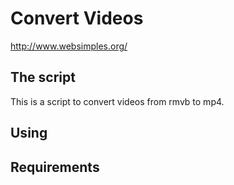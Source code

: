 # Convert Videos

http://www.websimples.org/

## The script

  This is a script to convert videos from rmvb to mp4.

## Using

## Requirements
